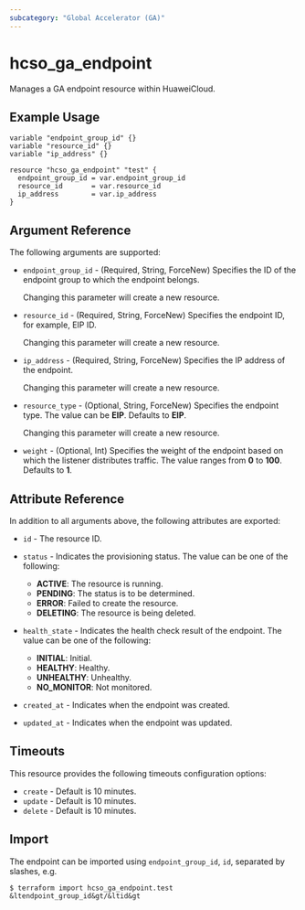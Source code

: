```yaml
---
subcategory: "Global Accelerator (GA)"
---
```


# hcso_ga_endpoint

Manages a GA endpoint resource within HuaweiCloud.

## Example Usage

```hcl
variable "endpoint_group_id" {}
variable "resource_id" {}
variable "ip_address" {}

resource "hcso_ga_endpoint" "test" {
  endpoint_group_id = var.endpoint_group_id
  resource_id       = var.resource_id
  ip_address        = var.ip_address
}
```

## Argument Reference

The following arguments are supported:

* `endpoint_group_id` - (Required, String, ForceNew) Specifies the ID of the endpoint group
  to which the endpoint belongs.

  Changing this parameter will create a new resource.

* `resource_id` - (Required, String, ForceNew) Specifies the endpoint ID, for example, EIP ID.

  Changing this parameter will create a new resource.

* `ip_address` - (Required, String, ForceNew) Specifies the IP address of the endpoint.

  Changing this parameter will create a new resource.

* `resource_type` - (Optional, String, ForceNew) Specifies the endpoint type.
  The value can be **EIP**. Defaults to **EIP**.

  Changing this parameter will create a new resource.

* `weight` - (Optional, Int) Specifies the weight of the endpoint based on which the listener distributes traffic.
  The value ranges from **0** to **100**. Defaults to **1**.

## Attribute Reference

In addition to all arguments above, the following attributes are exported:

* `id` - The resource ID.

* `status` - Indicates the provisioning status. The value can be one of the following:
  + **ACTIVE**: The resource is running.
  + **PENDING**: The status is to be determined.
  + **ERROR**: Failed to create the resource.
  + **DELETING**: The resource is being deleted.

* `health_state` - Indicates the health check result of the endpoint. The value can be one of the following:
  + **INITIAL**: Initial.
  + **HEALTHY**: Healthy.
  + **UNHEALTHY**: Unhealthy.
  + **NO_MONITOR**: Not monitored.

* `created_at` - Indicates when the endpoint was created.

* `updated_at` - Indicates when the endpoint was updated.

## Timeouts

This resource provides the following timeouts configuration options:

* `create` - Default is 10 minutes.
* `update` - Default is 10 minutes.
* `delete` - Default is 10 minutes.

## Import

The endpoint can be imported using `endpoint_group_id`, `id`, separated by slashes, e.g.

```
$ terraform import hcso_ga_endpoint.test &ltendpoint_group_id&gt/&ltid&gt
```
